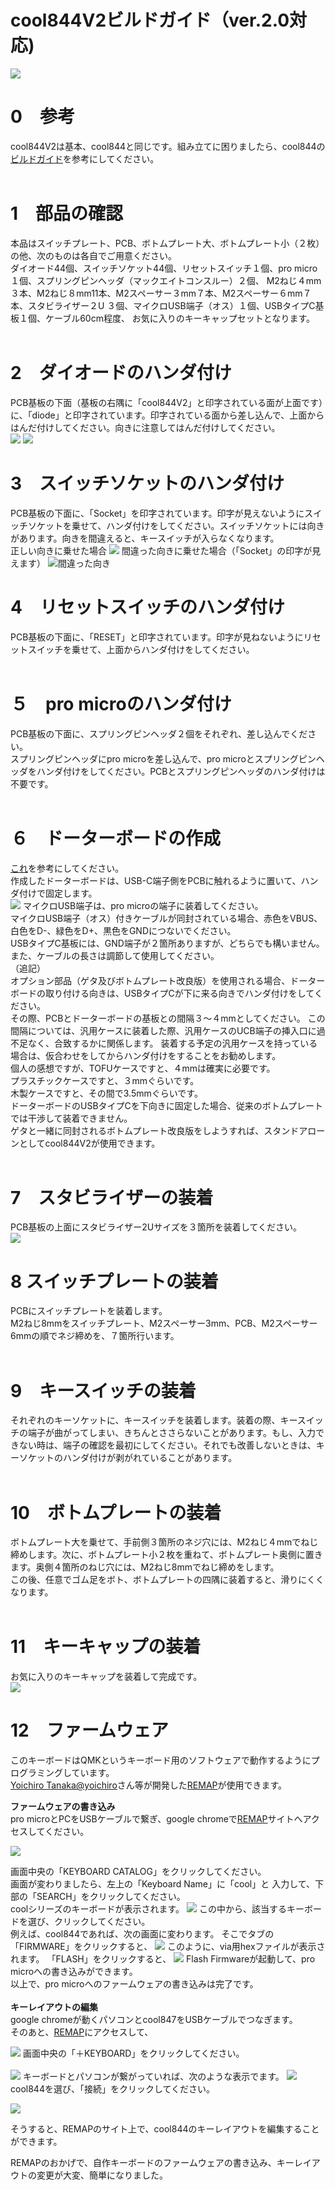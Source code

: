 # cool844V2ビルドガイド（ver.2.0対応)

![](img/img00012.jpg)
# 0　参考
cool844V2は基本、cool844と同じです。組み立てに困りましたら、cool844の[ビルドガイド](https://github.com/telzo2000/cool844/blob/main/buildguideforcool844.md)を参考にしてください。<br>
<br>

# 1　部品の確認
本品はスイッチプレート、PCB、ボトムプレート大、ボトムプレート小（２枚）の他、次のものは各自でご用意ください。<br>
ダイオード44個、スイッチソケット44個、リセットスイッチ１個、pro micro１個、スプリングピンヘッダ（マックエイトコンスルー）２個、
M2ねじ４mm３本、M2ねじ８mm11本、M2スペーサー３mm７本、M2スペーサー６mm７本、スタビライザー２U ３個、マイクロUSB端子（オス）１個、USBタイプC基板１個、ケーブル60cm程度、
お気に入りのキーキャップセットとなります。<br>
<br>
# 2　ダイオードのハンダ付け
PCB基板の下面（基板の右隅に「cool844V2」と印字されている面が上面です）に、「diode」と印字されています。印字されている面から差し込んで、上面からはんだ付けしてください。向きに注意してはんだ付けしてください。<br>
![](img/img00003.jpg)
![](img/img00004.jpg)
<br>

# 3　スイッチソケットのハンダ付け
PCB基板の下面に、「Socket」を印字されています。印字が見えないようにスイッチソケットを乗せて、ハンダ付けをしてください。スイッチソケットには向きがあります。向きを間違えると、キースイッチが入らなくなります。<br>
正しい向きに乗せた場合
![](img/img00008.jpg)
間違った向きに乗せた場合（「Socket」の印字が見えます）
![間違った向き](img/img00005.jpg)
<br>
# 4　リセットスイッチのハンダ付け
PCB基板の下面に、「RESET」と印字されています。印字が見ねないようにリセットスイッチを乗せて、上面からハンダ付けをしてください。<br>
<br>
# ５　pro microのハンダ付け
PCB基板の下面に、スプリングピンヘッダ２個をそれぞれ、差し込んでください。<br>
スプリングピンヘッダにpro microを差し込んで、pro microとスプリングピンヘッダをハンダ付けをしてください。PCBとスプリングピンヘッダのハンダ付けは不要です。<br>
<br>
# ６　ドーターボードの作成
[これ](https://github.com/telzo2000/Hello_keyboard/blob/main/dbforcool844/buildlog.md)を参考にしてください。<br>
作成したドーターボードは、USB-C端子側をPCBに触れるように置いて、ハンダ付けで固定します。<br>
![](img/img00010.jpg)
マイクロUSB端子は、pro microの端子に装着してください。<br>
マイクロUSB端子（オス）付きケーブルが同封されている場合、赤色をVBUS、白色をD-、緑色をD+、黒色をGNDにつないでください。<br>
USBタイプC基板には、GND端子が２箇所ありますが、どちらでも構いません。また、ケーブルの長さは調節して使用してください。<br>
（追記）<br>
オプション部品（ゲタ及びボトムプレート改良版）を使用される場合、ドーターボードの取り付ける向きは、USBタイプCが下に来る向きでハンダ付けをしてください。<br>
その際、PCBとドーターボードの基板との間隔３〜４mmとしてください。
この間隔については、汎用ケースに装着した際、汎用ケースのUCB端子の挿入口に過不足なく、合致するかに関係します。
装着する予定の汎用ケースを持っている場合は、仮合わせをしてからハンダ付けをすることをお勧めします。<br>
個人の感想ですが、TOFUケースですと、４mmは確実に必要です。<br>
プラスチックケースですと、３mmぐらいです。<br>
木製ケースですと、その間で3.5mmぐらいです。<br>
ドーターボードのUSBタイプCを下向きに固定した場合、従来のボトムプレートでは干渉して装着できません。<br>
ゲタと一緒に同封されるボトムプレート改良版をしようすれば、スタンドアローンとしてcool844V2が使用できます。<br>
<br>
# 7　スタビライザーの装着
PCB基板の上面にスタビライザー2Uサイズを３箇所を装着してください。<br>
![](img/img00009.jpg)
<br>

# 8 スイッチプレートの装着
PCBにスイッチプレートを装着します。<br>
M2ねじ8mmをスイッチプレート、M2スペーサー3mm、PCB、M2スペーサー6mmの順でネジ締めを、７箇所行います。<br>
<br>
# 9　キースイッチの装着
それぞれのキーソケットに、キースイッチを装着します。装着の際、キースイッチの端子が曲がってしまい、きちんとささらないことがあります。もし、入力できない時は、端子の確認を最初にしてください。それでも改善しないときは、キーソケットのハンダ付けが剥がれていることがあります。<br>
<br>
# 10　ボトムプレートの装着
ボトムプレート大を乗せて、手前側３箇所のネジ穴には、M2ねじ４mmでねじ締めします。次に、ボトムプレート小２枚を重ねて、ボトムプレート奥側に置きます。奥側４箇所のねじ穴には、M2ねじ8mmでねじ締めをします。<br>
この後、任意でゴム足をボト、ボトムプレートの四隅に装着すると、滑りにくくなります。<br>
<br>
# 11　キーキャップの装着
お気に入りのキーキャップを装着して完成です。<br>
![](img/img00011.jpg)
<br>
# 12　ファームウェア
このキーボードはQMKというキーボード用のソフトウェアで動作するようにプログラミングしています。<br>
[Yoichiro Tanaka@yoichiro](https://twitter.com/yoichiro)さん等が開発した[REMAP](https://remap-keys.app/)が使用できます。
<br>

**ファームウェアの書き込み**
<br>
pro microとPCをUSBケーブルで繋ぎ、google chromeで[REMAP](https://remap-keys.app/)サイトへアクセスしてください。<br>

![](img/img00079.jpg)

画面中央の「KEYBOARD CATALOG」をクリックしてください。<br>
画面が変わりましたら、左上の「Keyboard Name」に「cool」と
入力して、下部の「SEARCH」をクリックしてください。
<br>
coolシリーズのキーボードが表示されます。
![](img/img00080.jpg)
この中から、該当するキーボードを選び、クリックしてください。
<br>
例えば、cool844であれば、次の画面に変わります。
そこでタブの「FIRMWARE」をクリックすると、
![](img/img00081.jpg)
このように、via用hexファイルが表示されます。
「FLASH」をクリックすると、
![](img/img00082.jpg)
Flash Firmwareが起動して、pro microへの書き込みができます。
<br>
以上で、pro microへのファームウェアの書き込みは完了です。
<br>
<br>
**キーレイアウトの編集**
<br>
google chromeが動くパソコンとcool847をUSBケーブルでつなぎます。<br>
そのあと、[REMAP](https://remap-keys.app/configure)にアクセスして、 


![](img/remap001.png)
画面中央の「＋KEYBOARD」をクリックしてください。<br>
<br>
![](img/remap002.png)
キーボードとパソコンが繋がっていれば、次のような表示でます。
![](img/img00083.jpg)
cool844を選び、「接続」をクリックしてください。<br>


![](img/img00084.jpg)


そうすると、REMAPのサイト上で、cool844のキーレイアウトを編集することができます。

REMAPのおかげで、自作キーボードのファームウェアの書き込み、キーレイアウトの変更が大変、簡単になりました。
<br>
<br>

